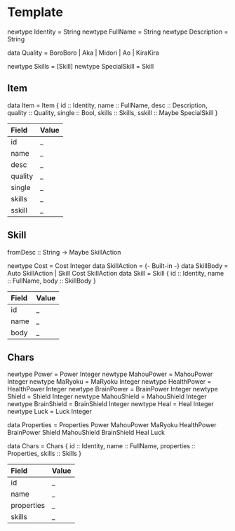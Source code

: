 # Template

newtype Identity = String
newtype FullName = String
newtype Description = String

data Quality = BoroBoro | Aka | Midori | Ao | KiraKira

newtype Skills =  [Skill]
newtype SpecialSkill = Skill

## Item

data Item = Item {
    id :: Identity,
    name :: FullName,
    desc :: Description,
    quality :: Quality,
    single :: Bool,
    skills :: Skills,
    sskill :: Maybe SpecialSkill
}

Field    | Value
:--------|:-------------
id       | _|_
name     | _|_
desc     | _|_
quality  | _|_
single   | _|_
skills   | _|_
sskill   | _|_

## Skill

fromDesc :: String -> Maybe SkillAction

newtype Cost = Cost Integer
data SkillAction = {- Built-in -}
data SkillBody = Auto SkillAction | Skill Cost SkillAction
data Skill = Skill {
    id :: Identity,
    name :: FullName,
    body :: SkillBody
}

Field    | Value
:--------|:------------
id       | _|_
name     | _|_
body     | _|_

## Chars

newtype Power = Power Integer
newtype MahouPower = MahouPower Integer
newtype MaRyoku = MaRyoku Integer
newtype HealthPower = HealthPower Integer
newtype BrainPower = BrainPower Integer
newtype Shield = Shield Integer
newtype MahouShield = MahouShield Integer
newtype BrainShield = BrainShield Integer
newtype Heal = Heal Integer
newtype Luck = Luck Integer

data Properties = Properties
    Power
    MahouPower
    MaRyoku
    HealthPower
    BrainPower
    Shield
    MahouShield
    BrainShield
    Heal
    Luck

data Chars = Chars {
    id :: Identity,
    name :: FullName,
    properties :: Properties,
    skills :: Skills
}

Field      | Value
:----------|:--------
id         | _|_
name       | _|_
properties | _|_
skills     | _|_